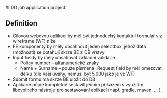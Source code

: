 #LDG job application project

## Definition
- Cílovou webovou aplikací by měl být jednoduchý kontaktní formulář viz wireframe (WF) níže
- FE komponenty by měly obsáhnout jeden selectbox, jehož data (možnosti) se dotahují skrze BE z DB vrstvy
- Input fieldy by měly obsahovat základní validace 
  - Policy number – alfanumerické znaky
  - Name + Surname – pouze písmena
  -Request field by měl omezovat délku (dle Vaší úvahy, nemusí být 5.000 jako je ve WF)
- Submit formu má skrze BE uložit do DB
- Aplikace půjde kompletně sestavit jedním příkazem s využitím libovolného nástroje pro sestavování aplikací (např. gradle, maven, … ).